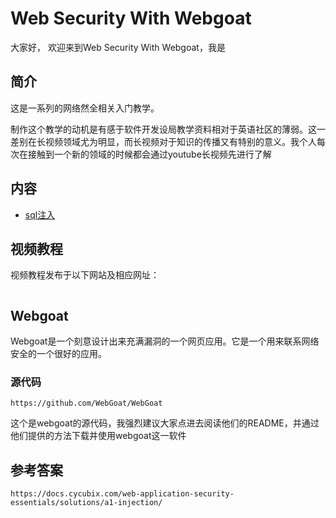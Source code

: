 # Web Security With Webgoat
大家好， 欢迎来到Web Security With Webgoat，我是


## 简介
这是一系列的网络然全相关入门教学。

制作这个教学的动机是有感于软件开发设局教学资料相对于英语社区的薄弱。这一差别在长视频领域尤为明显，而长视频对于知识的传播又有特别的意义。我个人每次在接触到一个新的领域的时候都会通过youtube长视频先进行了解

## 内容
* [sql注入](./sql_injection/)

## 视频教程
视频教程发布于以下网站及相应网址：
```
```

## Webgoat
Webgoat是一个刻意设计出来充满漏洞的一个网页应用。它是一个用来联系网络安全的一个很好的应用。

### 源代码
```
https://github.com/WebGoat/WebGoat
```
这个是webgoat的源代码，我强烈建议大家点进去阅读他们的README，并通过他们提供的方法下载并使用webgoat这一软件

## 参考答案
```
https://docs.cycubix.com/web-application-security-essentials/solutions/a1-injection/
```

<!-- ## 其他
本人目前是一名在校大学生，正在寻找实习机会，如果大家有相关的内推的话，请考虑一下本人，如果愿意给一个内推机会的话，本人感激不尽。
* 简历: []
* Linkedin: [https://www.linkedin.com/in/xingkun-yin-274806171/]
* 邮箱: [xingkunyin@outlook.com] -->
